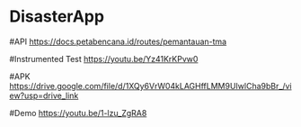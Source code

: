 # DisasterApp

#API
https://docs.petabencana.id/routes/pemantauan-tma

#Instrumented Test
https://youtu.be/Yz41KrKPvw0

#APK
https://drive.google.com/file/d/1XQy6VrW04kLAGHffLMM9UIwlCha9bBr_/view?usp=drive_link

#Demo
https://youtu.be/1-lzu_ZgRA8
